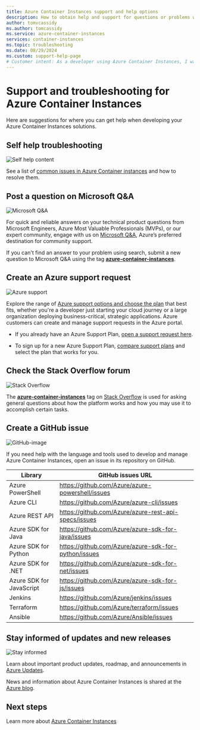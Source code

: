 ```yaml
---
title: Azure Container Instances support and help options 
description: How to obtain help and support for questions or problems when you create solutions using Azure Container Instances. 
author: tomvcassidy
ms.author: tomcassidy
ms.service: azure-container-instances
services: container-instances
ms.topic: troubleshooting
ms.date: 08/29/2024
ms.custom: support-help-page
# Customer intent: As a developer using Azure Container Instances, I want to access various support and troubleshooting resources, so that I can resolve issues effectively and enhance my application development experience.
---
```


# Support and troubleshooting for Azure Container Instances

Here are suggestions for where you can get help when developing your Azure Container Instances solutions.

## Self help troubleshooting
<div class='icon is-large'>
    <img alt='Self help content' src='./media/logos/doc-logo.png'>
</div>

See a list of [common issues in Azure Container instances](container-instances-troubleshooting.md) and how to resolve them. 

## Post a question on Microsoft Q&A

<div class='icon is-large'>
    <img alt='Microsoft Q&A' src='./media/logos/microsoft-logo.png'>
</div>   

For quick and reliable answers on your technical product questions from Microsoft Engineers, Azure Most Valuable Professionals (MVPs), or our expert community, engage with us on [Microsoft Q&A](/answers/products/azure), Azure’s preferred destination for community support. 

If you can't find an answer to your problem using search, submit a new question to Microsoft Q&A using the tag [**azure-container-instances**](/answers/topics/azure-container-instances.html).

## Create an Azure support request

<div class='icon is-large'>
    <img alt='Azure support' src='./media/logos/azure-logo.png'>
</div>

Explore the range of [Azure support options and choose the plan](https://azure.microsoft.com/support/plans) that best fits, whether you're a developer just starting your cloud journey or a large organization deploying business-critical, strategic applications. Azure customers can create and manage support requests in the Azure portal.

- If you already have an Azure Support Plan, [open a support request here](https://portal.azure.com/#blade/Microsoft_Azure_Support/HelpAndSupportBlade/newsupportrequest).

- To sign up for a new Azure Support Plan, [compare support plans](https://azure.microsoft.com/support/plans/) and select the plan that works for you. 

## Check the Stack Overflow forum
<div class='icon is-large'>
    <img alt='Stack Overflow' src='./media/logos/stack-overflow-logo.png'>
</div>

The [**azure-container-instances**](https://stackoverflow.com/questions/tagged/azure-container-instances) tag on [Stack Overflow](https://stackoverflow.com/) is used for asking general questions about how the platform works and how you may use it to accomplish certain tasks.

## Create a GitHub issue

<div class='icon is-large'>
    <img alt='GitHub-image' src='./media/logos/github-logo.png'>
</div>

If you need help with the language and tools used to develop and manage Azure Container Instances, open an issue in its repository on GitHub.

| Library | GitHub issues URL|
| --- | --- |
| Azure PowerShell | https://github.com/Azure/azure-powershell/issues |
| Azure CLI | https://github.com/Azure/azure-cli/issues | 
| Azure REST API | https://github.com/Azure/azure-rest-api-specs/issues | 
| Azure SDK for Java | https://github.com/Azure/azure-sdk-for-java/issues | 
| Azure SDK for Python | https://github.com/Azure/azure-sdk-for-python/issues | 
| Azure SDK for .NET | https://github.com/Azure/azure-sdk-for-net/issues | 
| Azure SDK for JavaScript | https://github.com/Azure/azure-sdk-for-js/issues | 
| Jenkins | https://github.com/Azure/jenkins/issues | 
| Terraform | https://github.com/Azure/terraform/issues | 
| Ansible | https://github.com/Azure/Ansible/issues | 


## Stay informed of updates and new releases

<div class='icon is-large'>
    <img alt='Stay informed' src='./media/logos/updates-logo.png'>
</div>

Learn about important product updates, roadmap, and announcements in [Azure Updates](https://azure.microsoft.com/updates/?category=containers).

News and information about Azure Container Instances is shared at the [Azure blog](https://azure.microsoft.com/blog).

## Next steps

Learn more about [Azure Container Instances](./index.yml)